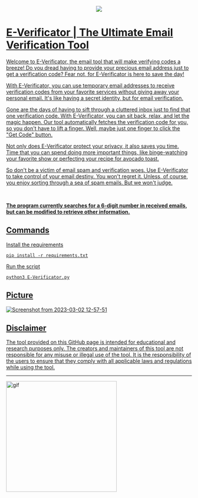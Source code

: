 <p align = "center">
  <a href="https://discord.com">
  <img src="https://user-images.githubusercontent.com/118412415/222513040-b35d2a9d-5fa2-4b3f-aff9-30c648e5ba7b.png">
</p>

# E-Verificator | The Ultimate Email Verification Tool
Welcome to E-Verificator, the email tool that will make verifying codes a breeze! Do you dread having to provide your precious email address just to get a verification code? Fear not, for E-Verificator is here to save the day!

With E-Verificator, you can use temporary email addresses to receive verification codes from your favorite services without giving away your personal email. It's like having a secret identity, but for email verification.

Gone are the days of having to sift through a cluttered inbox just to find that one verification code. With E-Verificator, you can sit back, relax, and let the magic happen. Our tool automatically fetches the verification code for you, so you don't have to lift a finger. Well, maybe just one finger to click the "Get Code" button.

Not only does E-Verificator protect your privacy, it also saves you time. Time that you can spend doing more important things, like binge-watching your favorite show or perfecting your recipe for avocado toast.

So don't be a victim of email spam and verification woes. Use E-Verificator to take control of your email destiny. You won't regret it. Unless, of course, you enjoy sorting through a sea of spam emails. But we won't judge.

<br>

<b>The program currently searches for a 6-digit number in received emails, but can be modified to retrieve other information.</b>

## Commands

Install the requirements
```
pip install -r requirements.txt
```
Run the script
```
python3 E-Verificator.py
```

## Picture

![Screenshot from 2023-03-02 12-57-51](https://user-images.githubusercontent.com/118412415/222512592-a27c4a3f-729e-4246-ac63-d1b99dde2172.png)

## Disclaimer

The tool provided on this GitHub page is intended for educational and research purposes only. The creators and maintainers of this tool are not responsible for any misuse or illegal use of the tool. It is the responsibility of the users to ensure that they comply with all applicable laws and regulations while using the tool.

---

  <a href="https://discord.com">
  <img width="300" src="https://github.com/Hacking-Notes/Hacking-Notes/assets/118412415/5f34c47e-8f9e-40ef-885d-91ee9a6c5989" alt="gif">
  </a>
